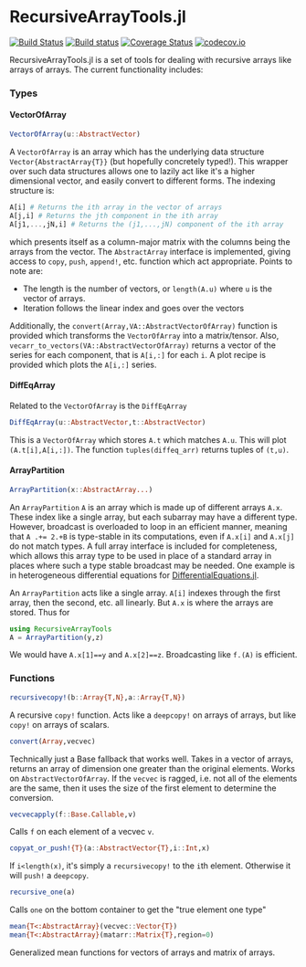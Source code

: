 # RecursiveArrayTools.jl

[![Build Status](https://travis-ci.org/SciML/RecursiveArrayTools.jl.svg?branch=master)](https://travis-ci.org/SciML/RecursiveArrayTools.jl)
[![Build status](https://ci.appveyor.com/api/projects/status/i1lp4skr4n6o76b5?svg=true)](https://ci.appveyor.com/project/ChrisRackauckas/recursivearraytools-jl-r8tdv)
[![Coverage Status](https://coveralls.io/repos/ChrisRackauckas/RecursiveArrayTools.jl/badge.svg?branch=master&service=github)](https://coveralls.io/github/ChrisRackauckas/RecursiveArrayTools.jl?branch=master)
[![codecov.io](http://codecov.io/github/ChrisRackauckas/RecursiveArrayTools.jl/coverage.svg?branch=master)](http://codecov.io/github/ChrisRackauckas/RecursiveArrayTools.jl?branch=master)

RecursiveArrayTools.jl is a set of tools for dealing with recursive arrays like
arrays of arrays. The current functionality includes:

### Types

#### VectorOfArray

```julia
VectorOfArray(u::AbstractVector)
```

A `VectorOfArray` is an array which has the underlying data structure `Vector{AbstractArray{T}}`
(but hopefully concretely typed!). This wrapper over such data structures allows one to lazily
act like it's a higher dimensional vector, and easily convert to different forms. The indexing
structure is:

```julia
A[i] # Returns the ith array in the vector of arrays
A[j,i] # Returns the jth component in the ith array
A[j1,...,jN,i] # Returns the (j1,...,jN) component of the ith array
```

which presents itself as a column-major matrix with the columns being the arrays from the vector.
The `AbstractArray` interface is implemented, giving access to `copy`, `push`, `append!`, etc. function
which act appropriate. Points to note are:

- The length is the number of vectors, or `length(A.u)` where `u` is the vector of arrays.
- Iteration follows the linear index and goes over the vectors

Additionally, the `convert(Array,VA::AbstractVectorOfArray)` function is provided which transforms
the `VectorOfArray` into a matrix/tensor. Also, `vecarr_to_vectors(VA::AbstractVectorOfArray)`
returns a vector of the series for each component, that is `A[i,:]` for each `i`.
A plot recipe is provided which plots the `A[i,:]` series.

#### DiffEqArray

Related to the `VectorOfArray` is the `DiffEqArray`

```julia
DiffEqArray(u::AbstractVector,t::AbstractVector)
```

This is a `VectorOfArray` which stores `A.t` which matches `A.u`. This will plot
`(A.t[i],A[i,:])`. The function `tuples(diffeq_arr)` returns tuples of `(t,u)`.

#### ArrayPartition

```julia
ArrayPartition(x::AbstractArray...)
```

An `ArrayPartition` `A` is an array which is made up of different arrays `A.x`.
These index like a single array, but each subarray may have a different type.
However, broadcast is overloaded to loop in an efficient manner, meaning that
`A .+= 2.+B` is type-stable in its computations, even if `A.x[i]` and `A.x[j]`
do not match types. A full array interface is included for completeness, which
allows this array type to be used in place of a standard array in places where
such a type stable broadcast may be needed. One example is in heterogeneous
differential equations for [DifferentialEquations.jl](https://github.com/JuliaDiffEq/DifferentialEquations.jl).

An `ArrayPartition` acts like a single array. `A[i]` indexes through the first
array, then the second, etc. all linearly. But `A.x` is where the arrays are stored.
Thus for

```julia
using RecursiveArrayTools
A = ArrayPartition(y,z)
```

We would have `A.x[1]==y` and `A.x[2]==z`. Broadcasting like `f.(A)` is efficient.

### Functions

```julia
recursivecopy!(b::Array{T,N},a::Array{T,N})
```

A recursive `copy!` function. Acts like a `deepcopy!` on arrays of arrays, but
like `copy!` on arrays of scalars.

```julia
convert(Array,vecvec)
```

Technically just a Base fallback that works well. Takes in a vector of arrays,
returns an array of dimension one greater than the original elements.
Works on `AbstractVectorOfArray`. If the `vecvec` is ragged, i.e. not all of the
elements are the same, then it uses the size of the first element to determine
the conversion.

```julia
vecvecapply(f::Base.Callable,v)
```

Calls `f` on each element of a vecvec `v`.

```julia
copyat_or_push!{T}(a::AbstractVector{T},i::Int,x)
```

If `i<length(x)`, it's simply a `recursivecopy!` to the `i`th element. Otherwise it will
`push!` a `deepcopy`.

```julia
recursive_one(a)
```

Calls `one` on the bottom container to get the "true element one type"

```julia
mean{T<:AbstractArray}(vecvec::Vector{T})
mean{T<:AbstractArray}(matarr::Matrix{T},region=0)
```

Generalized mean functions for vectors of arrays and matrix of arrays.
